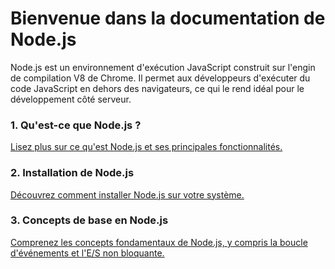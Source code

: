 # Bienvenue dans la documentation de Node.js

Node.js est un environnement d'exécution JavaScript construit sur l'engin de compilation V8 de Chrome. Il permet aux développeurs d'exécuter du code JavaScript en dehors des navigateurs, ce qui le rend idéal pour le développement côté serveur.

### 1. Qu'est-ce que Node.js ?
[Lisez plus sur ce qu'est Node.js et ses principales fonctionnalités.](what-is-nodejs)

### 2. Installation de Node.js
[Découvrez comment installer Node.js sur votre système.](installing-nodejs)

### 3. Concepts de base en Node.js
[Comprenez les concepts fondamentaux de Node.js, y compris la boucle d'événements et l'E/S non bloquante.](concepts/basic)